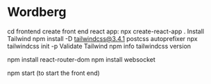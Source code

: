 # Wordberg

cd frontend
create front end react app: 
    npx create-react-app .
Install Tailwind
    npm install -D tailwindcss@3.4.1 postcss autoprefixer
    npx tailwindcss init -p 
Validate Tailwind
    npm info tailwindcss version

npm install react-router-dom
npm install websocket

npm start (to start the front end)